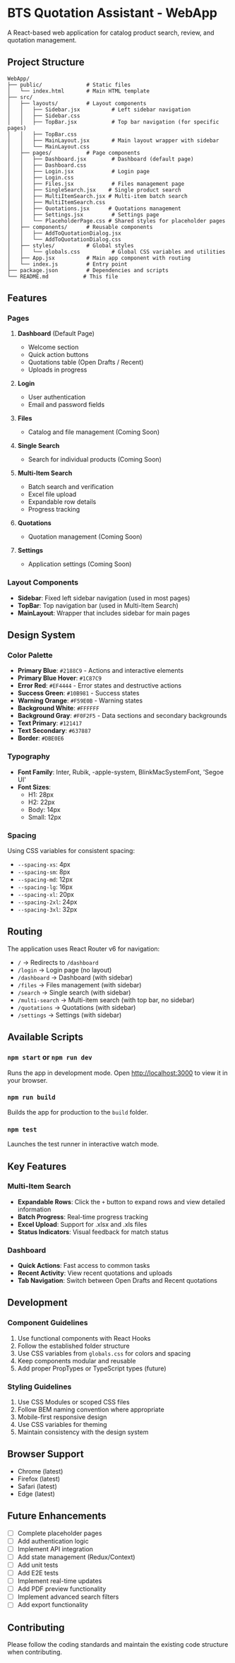 # BTS Quotation Assistant - WebApp

A React-based web application for catalog product search, review, and quotation management.

## Project Structure

```
WebApp/
├── public/              # Static files
│   └── index.html       # Main HTML template
├── src/
│   ├── layouts/         # Layout components
│   │   ├── Sidebar.jsx          # Left sidebar navigation
│   │   ├── Sidebar.css
│   │   ├── TopBar.jsx           # Top bar navigation (for specific pages)
│   │   ├── TopBar.css
│   │   ├── MainLayout.jsx       # Main layout wrapper with sidebar
│   │   └── MainLayout.css
│   ├── pages/           # Page components
│   │   ├── Dashboard.jsx        # Dashboard (default page)
│   │   ├── Dashboard.css
│   │   ├── Login.jsx            # Login page
│   │   ├── Login.css
│   │   ├── Files.jsx            # Files management page
│   │   ├── SingleSearch.jsx    # Single product search
│   │   ├── MultiItemSearch.jsx # Multi-item batch search
│   │   ├── MultiItemSearch.css
│   │   ├── Quotations.jsx      # Quotations management
│   │   ├── Settings.jsx         # Settings page
│   │   └── PlaceholderPage.css # Shared styles for placeholder pages
│   ├── components/      # Reusable components
│   │   ├── AddToQuotationDialog.jsx
│   │   └── AddToQuotationDialog.css
│   ├── styles/          # Global styles
│   │   └── globals.css          # Global CSS variables and utilities
│   ├── App.jsx          # Main app component with routing
│   └── index.js         # Entry point
├── package.json         # Dependencies and scripts
└── README.md           # This file
```

## Features

### Pages

1. **Dashboard** (Default Page)
   - Welcome section
   - Quick action buttons
   - Quotations table (Open Drafts / Recent)
   - Uploads in progress

2. **Login**
   - User authentication
   - Email and password fields

3. **Files**
   - Catalog and file management (Coming Soon)

4. **Single Search**
   - Search for individual products (Coming Soon)

5. **Multi-Item Search**
   - Batch search and verification
   - Excel file upload
   - Expandable row details
   - Progress tracking

6. **Quotations**
   - Quotation management (Coming Soon)

7. **Settings**
   - Application settings (Coming Soon)

### Layout Components

- **Sidebar**: Fixed left sidebar navigation (used in most pages)
- **TopBar**: Top navigation bar (used in Multi-Item Search)
- **MainLayout**: Wrapper that includes sidebar for main pages

## Design System

### Color Palette

- **Primary Blue**: `#2188C9` - Actions and interactive elements
- **Primary Blue Hover**: `#1C87C9`
- **Error Red**: `#EF4444` - Error states and destructive actions
- **Success Green**: `#10B981` - Success states
- **Warning Orange**: `#F59E0B` - Warning states
- **Background White**: `#FFFFFF`
- **Background Gray**: `#F0F2F5` - Data sections and secondary backgrounds
- **Text Primary**: `#121417`
- **Text Secondary**: `#637887`
- **Border**: `#DBE0E6`

### Typography

- **Font Family**: Inter, Rubik, -apple-system, BlinkMacSystemFont, 'Segoe UI'
- **Font Sizes**:
  - H1: 28px
  - H2: 22px
  - Body: 14px
  - Small: 12px

### Spacing

Using CSS variables for consistent spacing:
- `--spacing-xs`: 4px
- `--spacing-sm`: 8px
- `--spacing-md`: 12px
- `--spacing-lg`: 16px
- `--spacing-xl`: 20px
- `--spacing-2xl`: 24px
- `--spacing-3xl`: 32px

## Routing

The application uses React Router v6 for navigation:

- `/` → Redirects to `/dashboard`
- `/login` → Login page (no layout)
- `/dashboard` → Dashboard (with sidebar)
- `/files` → Files management (with sidebar)
- `/search` → Single search (with sidebar)
- `/multi-search` → Multi-item search (with top bar, no sidebar)
- `/quotations` → Quotations (with sidebar)
- `/settings` → Settings (with sidebar)

## Available Scripts

### `npm start` or `npm run dev`

Runs the app in development mode.
Open [http://localhost:3000](http://localhost:3000) to view it in your browser.

### `npm run build`

Builds the app for production to the `build` folder.

### `npm test`

Launches the test runner in interactive watch mode.

## Key Features

### Multi-Item Search

- **Expandable Rows**: Click the `+` button to expand rows and view detailed information
- **Batch Progress**: Real-time progress tracking
- **Excel Upload**: Support for .xlsx and .xls files
- **Status Indicators**: Visual feedback for match status

### Dashboard

- **Quick Actions**: Fast access to common tasks
- **Recent Activity**: View recent quotations and uploads
- **Tab Navigation**: Switch between Open Drafts and Recent quotations

## Development

### Component Guidelines

1. Use functional components with React Hooks
2. Follow the established folder structure
3. Use CSS variables from `globals.css` for colors and spacing
4. Keep components modular and reusable
5. Add proper PropTypes or TypeScript types (future)

### Styling Guidelines

1. Use CSS Modules or scoped CSS files
2. Follow BEM naming convention where appropriate
3. Mobile-first responsive design
4. Use CSS variables for theming
5. Maintain consistency with the design system

## Browser Support

- Chrome (latest)
- Firefox (latest)
- Safari (latest)
- Edge (latest)

## Future Enhancements

- [ ] Complete placeholder pages
- [ ] Add authentication logic
- [ ] Implement API integration
- [ ] Add state management (Redux/Context)
- [ ] Add unit tests
- [ ] Add E2E tests
- [ ] Implement real-time updates
- [ ] Add PDF preview functionality
- [ ] Implement advanced search filters
- [ ] Add export functionality

## Contributing

Please follow the coding standards and maintain the existing code structure when contributing.

